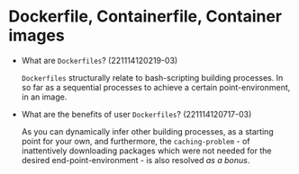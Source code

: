 # Dockerfile, Containerfile, Container images

- What are `Dockerfiles`? (221114120219-03)

  `Dockerfiles` structurally relate to bash-scripting building processes. In so
  far as a sequential processes to achieve a certain point-environment, in an
  image.

- What are the benefits of user `Dockerfiles`? (221114120717-03)

  As you can dynamically infer other building processes, as a starting point for
  your own, and furthermore, the `caching-problem` - of inattentively downloading
  packages which were not needed for the desired end-point-environment - is also
  resolved _as a bonus_.
